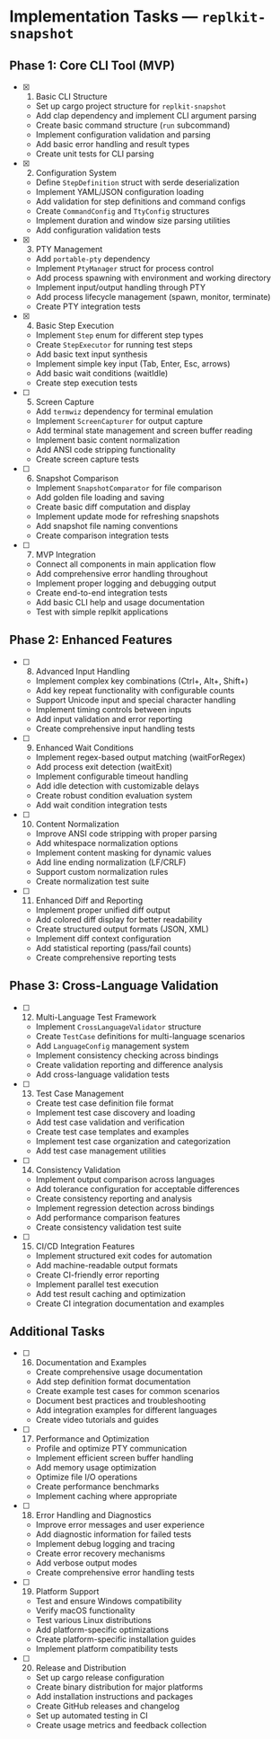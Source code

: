 # Implementation Tasks — `replkit-snapshot`

## Phase 1: Core CLI Tool (MVP)

- [x] 1. Basic CLI Structure
  - Set up cargo project structure for `replkit-snapshot`
  - Add clap dependency and implement CLI argument parsing
  - Create basic command structure (`run` subcommand)
  - Implement configuration validation and parsing
  - Add basic error handling and result types
  - Create unit tests for CLI parsing

- [x] 2. Configuration System
  - Define `StepDefinition` struct with serde deserialization
  - Implement YAML/JSON configuration loading
  - Add validation for step definitions and command configs
  - Create `CommandConfig` and `TtyConfig` structures
  - Implement duration and window size parsing utilities
  - Add configuration validation tests

- [x] 3. PTY Management
  - Add `portable-pty` dependency
  - Implement `PtyManager` struct for process control
  - Add process spawning with environment and working directory
  - Implement input/output handling through PTY
  - Add process lifecycle management (spawn, monitor, terminate)
  - Create PTY integration tests

- [x] 4. Basic Step Execution
  - Implement `Step` enum for different step types
  - Create `StepExecutor` for running test steps
  - Add basic text input synthesis
  - Implement simple key input (Tab, Enter, Esc, arrows)
  - Add basic wait conditions (waitIdle)
  - Create step execution tests

- [ ] 5. Screen Capture
  - Add `termwiz` dependency for terminal emulation
  - Implement `ScreenCapturer` for output capture
  - Add terminal state management and screen buffer reading
  - Implement basic content normalization
  - Add ANSI code stripping functionality
  - Create screen capture tests

- [ ] 6. Snapshot Comparison
  - Implement `SnapshotComparator` for file comparison
  - Add golden file loading and saving
  - Create basic diff computation and display
  - Implement update mode for refreshing snapshots
  - Add snapshot file naming conventions
  - Create comparison integration tests

- [ ] 7. MVP Integration
  - Connect all components in main application flow
  - Add comprehensive error handling throughout
  - Implement proper logging and debugging output
  - Create end-to-end integration tests
  - Add basic CLI help and usage documentation
  - Test with simple replkit applications

## Phase 2: Enhanced Features

- [ ] 8. Advanced Input Handling
  - Implement complex key combinations (Ctrl+, Alt+, Shift+)
  - Add key repeat functionality with configurable counts
  - Support Unicode input and special character handling
  - Implement timing controls between inputs
  - Add input validation and error reporting
  - Create comprehensive input handling tests

- [ ] 9. Enhanced Wait Conditions
  - Implement regex-based output matching (waitForRegex)
  - Add process exit detection (waitExit)
  - Implement configurable timeout handling
  - Add idle detection with customizable delays
  - Create robust condition evaluation system
  - Add wait condition integration tests

- [ ] 10. Content Normalization
  - Improve ANSI code stripping with proper parsing
  - Add whitespace normalization options
  - Implement content masking for dynamic values
  - Add line ending normalization (LF/CRLF)
  - Support custom normalization rules
  - Create normalization test suite

- [ ] 11. Enhanced Diff and Reporting
  - Implement proper unified diff output
  - Add colored diff display for better readability
  - Create structured output formats (JSON, XML)
  - Implement diff context configuration
  - Add statistical reporting (pass/fail counts)
  - Create comprehensive reporting tests

## Phase 3: Cross-Language Validation

- [ ] 12. Multi-Language Test Framework
  - Implement `CrossLanguageValidator` structure
  - Create `TestCase` definitions for multi-language scenarios
  - Add `LanguageConfig` management system
  - Implement consistency checking across bindings
  - Create validation reporting and difference analysis
  - Add cross-language validation tests

- [ ] 13. Test Case Management
  - Create test case definition file format
  - Implement test case discovery and loading
  - Add test case validation and verification
  - Create test case templates and examples
  - Implement test case organization and categorization
  - Add test case management utilities

- [ ] 14. Consistency Validation
  - Implement output comparison across languages
  - Add tolerance configuration for acceptable differences
  - Create consistency reporting and analysis
  - Implement regression detection across bindings
  - Add performance comparison features
  - Create consistency validation test suite

- [ ] 15. CI/CD Integration Features
  - Implement structured exit codes for automation
  - Add machine-readable output formats
  - Create CI-friendly error reporting
  - Implement parallel test execution
  - Add test result caching and optimization
  - Create CI integration documentation and examples

## Additional Tasks

- [ ] 16. Documentation and Examples
  - Create comprehensive usage documentation
  - Add step definition format documentation
  - Create example test cases for common scenarios
  - Document best practices and troubleshooting
  - Add integration examples for different languages
  - Create video tutorials and guides

- [ ] 17. Performance and Optimization
  - Profile and optimize PTY communication
  - Implement efficient screen buffer handling
  - Add memory usage optimization
  - Optimize file I/O operations
  - Create performance benchmarks
  - Implement caching where appropriate

- [ ] 18. Error Handling and Diagnostics
  - Improve error messages and user experience
  - Add diagnostic information for failed tests
  - Implement debug logging and tracing
  - Create error recovery mechanisms
  - Add verbose output modes
  - Create comprehensive error handling tests

- [ ] 19. Platform Support
  - Test and ensure Windows compatibility
  - Verify macOS functionality
  - Test various Linux distributions
  - Add platform-specific optimizations
  - Create platform-specific installation guides
  - Implement platform compatibility tests

- [ ] 20. Release and Distribution
  - Set up cargo release configuration
  - Create binary distribution for major platforms
  - Add installation instructions and packages
  - Create GitHub releases and changelog
  - Set up automated testing in CI
  - Create usage metrics and feedback collection
